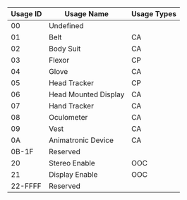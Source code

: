 | Usage ID | Usage Name             | Usage Types |
|----------|------------------------|-------------|
| 00       | Undefined              |             |
| 01       | Belt                   | CA          |
| 02       | Body  Suit             | CA          |
| 03       | Flexor                 | CP          |
| 04       | Glove                  | CA          |
| 05       | Head  Tracker          | CP          |
| 06       | Head  Mounted  Display | CA          |
| 07       | Hand  Tracker          | CA          |
| 08       | Oculometer             | CA          |
| 09       | Vest                   | CA          |
| 0A       | Animatronic  Device    | CA          |
| 0B-1F    | Reserved               |             |
| 20       | Stereo Enable          | OOC         |
| 21       | Display Enable         | OOC         |
| 22-FFFF  | Reserved               |             |
